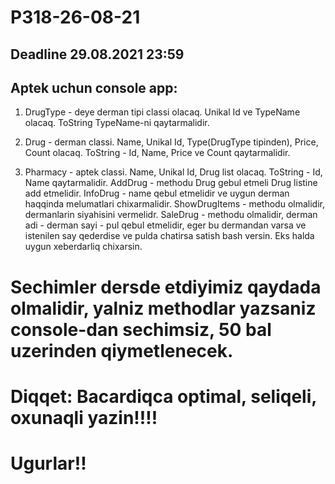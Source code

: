# P318-26-08-21

## Deadline 29.08.2021 23:59

## Aptek uchun console app:

1. DrugType - deye derman tipi classi olacaq. Unikal Id ve TypeName olacaq. ToString TypeName-ni qaytarmalidir.

2. Drug - derman classi. Name, Unikal Id, Type(DrugType tipinden), Price, Count olacaq. ToString - Id, Name, Price ve Count qaytarmalidir.

3. Pharmacy - aptek classi. Name, Unikal Id, Drug list olacaq. ToString - Id, Name qaytarmalidir. AddDrug - methodu Drug gebul etmeli Drug listine add etmelidir. InfoDrug - name qebul etmelidir ve uygun derman haqqinda melumatlari chixarmalidir. ShowDrugItems - methodu olmalidir, dermanlarin siyahisini vermelidr. SaleDrug - methodu olmalidir, derman adi - derman sayi - pul qebul etmelidir, eger bu dermandan varsa ve istenilen say qederdise ve pulda chatirsa satish bash versin. Eks halda uygun xeberdarliq chixarsin.

# Sechimler dersde etdiyimiz qaydada olmalidir, yalniz methodlar yazsaniz console-dan sechimsiz, 50 bal uzerinden qiymetlenecek.

# Diqqet: Bacardiqca optimal, seliqeli, oxunaqli yazin!!!!

# Ugurlar!!
